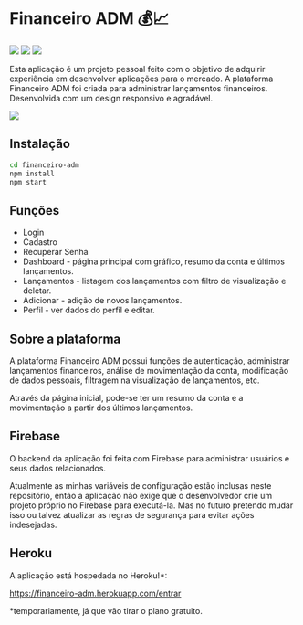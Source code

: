 # Financeiro ADM 💰📈

![](https://img.shields.io/badge/npm-v8.15.0-blue) ![](https://img.shields.io/badge/templates-MUI-blue) ![](https://img.shields.io/badge/React-9cf) 

Esta aplicação é um projeto pessoal feito com o objetivo de adquirir experiência em desenvolver aplicações para o mercado.
A plataforma Financeiro ADM foi criada para administrar lançamentos financeiros. Desenvolvida com um design responsivo e agradável.


![](uso.gif)

## Instalação
```sh
cd financeiro-adm
npm install
npm start
```

## Funções
- Login
- Cadastro
- Recuperar Senha
- Dashboard - página principal com gráfico, resumo da conta e últimos lançamentos.
- Lançamentos - listagem dos lançamentos com filtro de visualização e deletar.
- Adicionar - adição de novos lançamentos.
- Perfil - ver dados do perfil e editar.

## Sobre a plataforma
A plataforma Financeiro ADM possui funções de autenticação, administrar lançamentos financeiros, análise de movimentação da conta, modificação de dados pessoais, filtragem na visualização de lançamentos, etc.

Através da página inicial, pode-se ter um resumo da conta e a movimentação a partir dos últimos lançamentos.

## Firebase
O backend da aplicação foi feita com Firebase para administrar usuários e seus dados relacionados.

Atualmente as minhas variáveis de configuração estão inclusas neste repositório, então a aplicação não exige que o desenvolvedor crie um projeto próprio no Firebase para executá-la. Mas no futuro pretendo mudar isso ou talvez atualizar as regras de segurança para evitar ações indesejadas.

## Heroku
A aplicação está hospedada no Heroku!*:

https://financeiro-adm.herokuapp.com/entrar

*temporariamente, já que vão tirar o plano gratuito.
